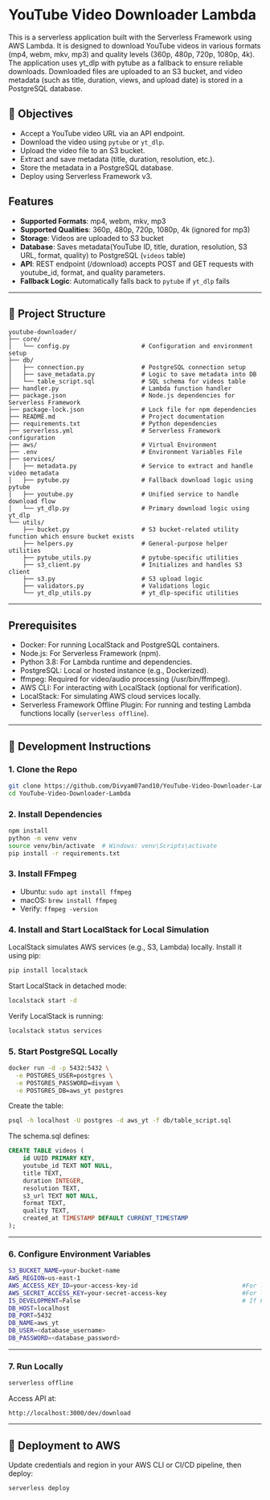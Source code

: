 # YouTube Video Downloader Lambda

This is a serverless application built with the Serverless Framework using AWS Lambda. It is designed to download YouTube videos in various formats (mp4, webm, mkv, mp3) and quality levels (360p, 480p, 720p, 1080p, 4k). The application uses yt_dlp with pytube as a fallback to ensure reliable downloads. Downloaded files are uploaded to an S3 bucket, and video metadata (such as title, duration, views, and upload date) is stored in a PostgreSQL database.

## 🎯 Objectives

* Accept a YouTube video URL via an API endpoint.
* Download the video using `pytube` or `yt_dlp`.
* Upload the video file to an S3 bucket.
* Extract and save metadata (title, duration, resolution, etc.).
* Store the metadata in a PostgreSQL database.
* Deploy using Serverless Framework v3.
  
## Features

* **Supported Formats**: mp4, webm, mkv, mp3
* **Supported Qualities**: 360p, 480p, 720p, 1080p, 4k (ignored for mp3)
* **Storage**: Videos are uploaded to S3 bucket
* **Database**: Saves metadata(YouTube ID, title, duration, resolution, S3 URL, format, quality) to PostgreSQL (`videos` table)
* **API**: REST endpoint (/download) accepts POST and GET requests with youtube\_id, format, and quality parameters.
* **Fallback Logic**: Automatically falls back to `pytube` if `yt_dlp` fails

---

## 📁 Project Structure

```
youtube-downloader/
├── core/
│   └── config.py                    # Configuration and environment setup
├── db/
│   ├── connection.py                # PostgreSQL connection setup
│   ├── save_metadata.py             # Logic to save metadata into DB
│   └── table_script.sql             # SQL schema for videos table
├── handler.py                       # Lambda function handler
├── package.json                     # Node.js dependencies for Serverless Framework
├── package-lock.json                # Lock file for npm dependencies
├── README.md                        # Project documentation
├── requirements.txt                 # Python dependencies
├── serverless.yml                   # Serverless Framework configuration
├── aws/                             # Virtual Environment
├── .env                             # Environment Variables File       
├── services/
│   ├── metadata.py                  # Service to extract and handle video metadata
│   ├── pytube.py                    # Fallback download logic using pytube
│   ├── youtube.py                   # Unified service to handle download flow
│   └── yt_dlp.py                    # Primary download logic using yt_dlp
└── utils/
    ├── bucket.py                    # S3 bucket-related utility function which ensure bucket exists
    ├── helpers.py                   # General-purpose helper utilities
    ├── pytube_utils.py              # pytube-specific utilities
    ├── s3_client.py                 # Initializes and handles S3 client
    ├── s3.py                        # S3 upload logic
    ├── validators.py                # Validations logic
    └── yt_dlp_utils.py              # yt_dlp-specific utilities
```

---

## Prerequisites

* Docker: For running LocalStack and PostgreSQL containers.
* Node.js: For Serverless Framework (npm).
* Python 3.8: For Lambda runtime and dependencies.
* PostgreSQL: Local or hosted instance (e.g., Dockerized).
* ffmpeg: Required for video/audio processing (/usr/bin/ffmpeg).
* AWS CLI: For interacting with LocalStack (optional for verification).
* LocalStack: For simulating AWS cloud services locally.
* Serverless Framework Offline Plugin: For running and testing Lambda functions locally (`serverless offline`).

---

## 🧪 Development Instructions

### 1. Clone the Repo

```bash
git clone https://github.com/Divyam07and10/YouTube-Video-Downloader-Lambda.git
cd YouTube-Video-Downloader-Lambda
```

### 2. Install Dependencies

```bash
npm install
python -m venv venv
source venv/bin/activate  # Windows: venv\Scripts\activate
pip install -r requirements.txt
```

### 3. Install FFmpeg

* Ubuntu: `sudo apt install ffmpeg`
* macOS: `brew install ffmpeg`
* Verify: `ffmpeg -version`

### 4. Install and Start LocalStack for Local Simulation

LocalStack simulates AWS services (e.g., S3, Lambda) locally. Install it using pip:
```bash
pip install localstack
```

Start LocalStack in detached mode:
```bash
localstack start -d
```

Verify LocalStack is running:
```bash
localstack status services
```

### 5. Start PostgreSQL Locally

```bash
docker run -d -p 5432:5432 \
  -e POSTGRES_USER=postgres \
  -e POSTGRES_PASSWORD=divyam \
  -e POSTGRES_DB=aws_yt postgres
```

Create the table:

```bash
psql -h localhost -U postgres -d aws_yt -f db/table_script.sql
```

The schema.sql defines:

```sql
CREATE TABLE videos (
    id UUID PRIMARY KEY,
    youtube_id TEXT NOT NULL,
    title TEXT,
    duration INTEGER,
    resolution TEXT,
    s3_url TEXT NOT NULL,
    format TEXT,
    quality TEXT,
    created_at TIMESTAMP DEFAULT CURRENT_TIMESTAMP
);
```

---

### 6. Configure Environment Variables

```bash
S3_BUCKET_NAME=your-bucket-name
AWS_REGION=us-east-1
AWS_ACCESS_KEY_ID=your-access-key-id                             #For local simulation 'test' is used here
AWS_SECRET_ACCESS_KEY=your-secret-access-key                     #For local simulation 'test' is used here
IS_DEVELOPMENT=False                                             # If False, uploads videos to LocalStack S3 bucket for local simulation of s3 buket; if true, uploads to AWS S3 bucket
DB_HOST=localhost
DB_PORT=5432
DB_NAME=aws_yt
DB_USER=<database_username>
DB_PASSWORD=<database_password>
```

---

### 7. Run Locally

```bash
serverless offline
```

Access API at:

```
http://localhost:3000/dev/download
```

---

## 🚀 Deployment to AWS

Update credentials and region in your AWS CLI or CI/CD pipeline, then deploy:

```bash
serverless deploy
```
